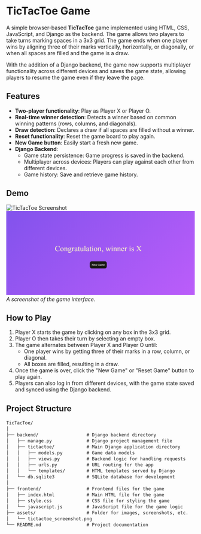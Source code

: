 # TicTacToe Game

A simple browser-based **TicTacToe** game implemented using HTML, CSS, JavaScript, and Django as the backend. The game allows two players to take turns marking spaces in a 3x3 grid. The game ends when one player wins by aligning three of their marks vertically, horizontally, or diagonally, or when all spaces are filled and the game is a draw.

With the addition of a Django backend, the game now supports multiplayer functionality across different devices and saves the game state, allowing players to resume the game even if they leave the page.

## Features

- **Two-player functionality**: Play as Player X or Player O.
- **Real-time winner detection**: Detects a winner based on common winning patterns (rows, columns, and diagonals).
- **Draw detection**: Declares a draw if all spaces are filled without a winner.
- **Reset functionality**: Reset the game board to play again.
- **New Game button**: Easily start a fresh new game.
- **Django Backend**:
  - Game state persistence: Game progress is saved in the backend.
  - Multiplayer across devices: Players can play against each other from different devices.
  - Game history: Save and retrieve game history.

## Demo

![TicTacToe Screenshot](scrrenshot/1.png)  
![TicTacToe Screenshot](screenshot/2.png)  
_A screenshot of the game interface._

## How to Play

1. Player X starts the game by clicking on any box in the 3x3 grid.
2. Player O then takes their turn by selecting an empty box.
3. The game alternates between Player X and Player O until:
   - One player wins by getting three of their marks in a row, column, or diagonal.
   - All boxes are filled, resulting in a draw.
4. Once the game is over, click the "New Game" or "Reset Game" button to play again.
5. Players can also log in from different devices, with the game state saved and synced using the Django backend.

## Project Structure

```plaintext
TicTacToe/
│
├── backend/                  # Django backend directory
│   ├── manage.py             # Django project management file
│   ├── tictactoe/            # Main Django application directory
│   │   ├── models.py         # Game data models
│   │   ├── views.py          # Backend logic for handling requests
│   │   ├── urls.py           # URL routing for the app
│   │   └── templates/        # HTML templates served by Django
│   └── db.sqlite3            # SQLite database for development
│
├── frontend/                 # Frontend files for the game
│   ├── index.html            # Main HTML file for the game
│   ├── style.css             # CSS file for styling the game
│   └── javascript.js         # JavaScript file for the game logic
├── assets/                   # Folder for images, screenshots, etc.
│   └── tictactoe_screenshot.png
└── README.md                 # Project documentation
